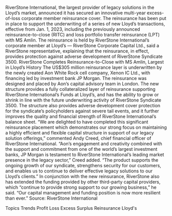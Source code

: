 RiverStone International, the largest provider of legacy solutions in the Lloyd’s market, announced it has secured an innovative multi-year excess-of-loss corporate member reinsurance cover.
The reinsurance has been put in place to support the underwriting of a series of new Lloyd’s transactions, effective from Jan. 1, 2023, including the previously announced reinsurance-to-close (RITC) and loss portfolio transfer reinsurance (LPT) with MS Amlin.
The reinsurance is held by RiverStone International’s corporate member at Lloyd’s — RiverStone Corporate Capital Ltd., said a RiverStone representative, explaining that the reinsurance, in effect, provides protection against adverse development of RiverStone Syndicate 3500.
RiverStone Completes Reinsurance-to-Close with MS Amlin, Largest in Lloyd’s History
The US$305 million reinsurance layer is underwritten by the newly created Aon White Rock cell company, Xenon IC Ltd., with financing led by investment bank JP Morgan. The reinsurance was designed and placed by Aon’s capital advisory team in London.
The new structure provides a fully collateralized layer of reinsurance supporting RiverStone International’s Funds at Lloyd’s, and has the ability to grow or shrink in line with the future underwriting activity of RiverStone Syndicate 3500. The structure also provides adverse development cover protection for the syndicate’s policyholders against severe tail events, and it further improves the quality and financial strength of RiverStone International’s balance sheet.
“We are delighted to have completed this significant reinsurance placement which demonstrates our strong focus on maintaining a highly efficient and flexible capital structure in support of our legacy solution offerings,” commented Andy Creed, chief financial officer of RiverStone International.
“Aon’s engagement and creativity combined with the support and commitment from one of the world’s largest investment banks, JP Morgan is testament to RiverStone International’s leading market presence in the legacy sector,” Creed added. “The product supports the ongoing growth of our syndicate, strengthens security for our customers, and enables us to continue to deliver effective legacy solutions to our Lloyd’s clients.”
In conjunction with the new reinsurance, RiverStone also has extended the funding provided by other third-party capital providers, which “continue to provide strong support to our growing business,” he said. “Our capital management and funding position is now more resilient than ever.”
Source: RiverStone International

Topics
Trends
Profit Loss
Excess Surplus
Reinsurance
Lloyd's
